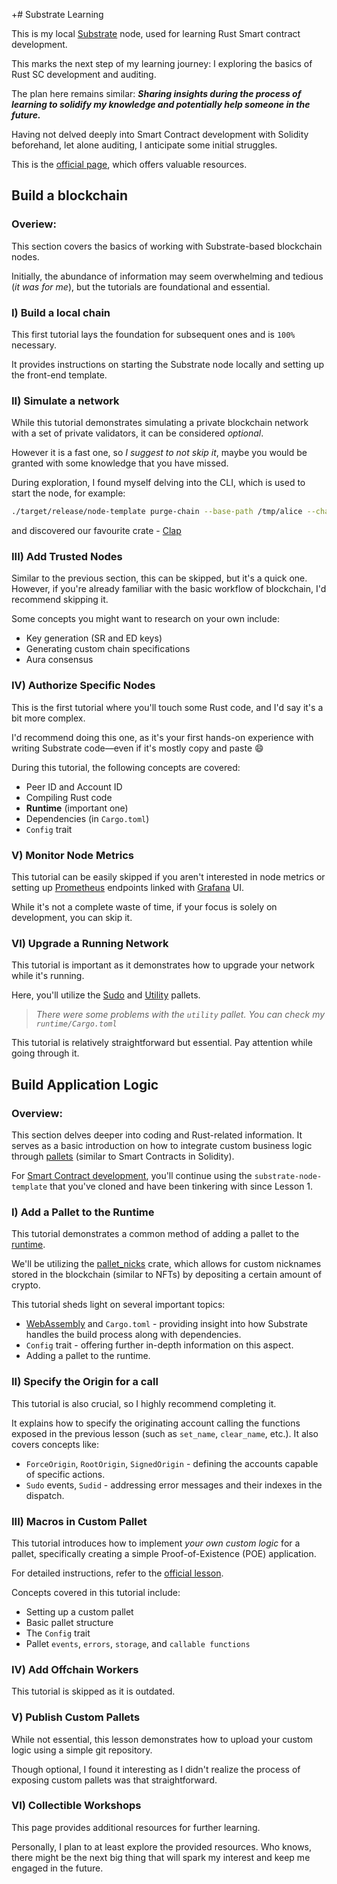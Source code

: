 +# Substrate Learning

This is my local [Substrate](https://substrate.io/) node, used for learning Rust Smart contract development.

This marks the next step of my learning journey: I exploring the basics of Rust SC development and auditing.

The plan here remains similar: **_Sharing insights during the process of learning to solidify my knowledge and potentially help someone in the future._**

Having not delved deeply into Smart Contract development with Solidity beforehand, let alone auditing, I anticipate some initial struggles.

This is the [official page](https://docs.substrate.io/tutorials/), which offers valuable resources.

## Build a blockchain

### Overiew:

This section covers the basics of working with Substrate-based blockchain nodes.

Initially, the abundance of information may seem overwhelming and tedious (_it was for me_), but the tutorials are foundational and essential.

### I) Build a local chain

This first tutorial lays the foundation for subsequent ones and is `100%` necessary. 

It provides instructions on starting the Substrate node locally and setting up the front-end template.

### II) Simulate a network

While this tutorial demonstrates simulating a private blockchain network with a set of private validators, it can be considered _optional_.

However it is a fast one, so _I suggest to not skip it_, maybe you would be granted with some knowledge that you have missed.

During exploration, I found myself delving into the CLI, which is used to start the node, for example:

```bash
./target/release/node-template purge-chain --base-path /tmp/alice --chain local
```

and discovered our favourite crate - [Clap](https://docs.rs/clap/latest/clap/)

### III) Add Trusted Nodes

Similar to the previous section, this can be skipped, but it's a quick one. However, if you're already familiar with the basic workflow of blockchain, I'd recommend skipping it.

Some concepts you might want to research on your own include:
- Key generation (SR and ED keys)
- Generating custom chain specifications
- Aura consensus

### IV) Authorize Specific Nodes

This is the first tutorial where you'll touch some Rust code, and I'd say it's a bit more complex.

I'd recommend doing this one, as it's your first hands-on experience with writing Substrate code—even if it's mostly copy and paste 😄

During this tutorial, the following concepts are covered:
- Peer ID and Account ID
- Compiling Rust code
- **Runtime** (important one)
- Dependencies (in `Cargo.toml`)
- `Config` trait

### V) Monitor Node Metrics

This tutorial can be easily skipped if you aren't interested in node metrics or setting up [Prometheus](https://prometheus.io/) endpoints linked with [Grafana](https://grafana.com/) UI.

While it's not a complete waste of time, if your focus is solely on development, you can skip it.

### VI) Upgrade a Running Network

This tutorial is important as it demonstrates how to upgrade your network while it's running.

Here, you'll utilize the [Sudo](https://paritytech.github.io/polkadot-sdk/master/pallet_sudo/index.html) and [Utility](https://paritytech.github.io/polkadot-sdk/master/pallet_utility/index.html) pallets.

> _There were some problems with the `utility` pallet. You can check my `runtime/Cargo.toml`_

This tutorial is relatively straightforward but essential. Pay attention while going through it.


## Build Application Logic

### Overview:

This section delves deeper into coding and Rust-related information. It serves as a basic introduction on how to integrate custom business logic through [pallets](https://docs.substrate.io/reference/frame-pallets/) (similar to Smart Contracts in Solidity).

For [Smart Contract development](https://docs.substrate.io/tutorials/smart-contracts/), you'll continue using the `substrate-node-template` that you've cloned and have been tinkering with since Lesson 1.

### I) Add a Pallet to the Runtime

This tutorial demonstrates a common method of adding a pallet to the [runtime](https://docs.substrate.io/learn/runtime-development/).

We'll be utilizing the [pallet_nicks](https://docs.rs/pallet-nicks/28.0.0/pallet_nicks/) crate, which allows for custom nicknames stored in the blockchain (similar to NFTs) by depositing a certain amount of crypto.

This tutorial sheds light on several important topics:
- [WebAssembly](https://wiki.polkadot.network/docs/learn-wasm) and `Cargo.toml` - providing insight into how Substrate handles the build process along with dependencies.
- `Config` trait - offering further in-depth information on this aspect.
- Adding a pallet to the runtime.

### II) Specify the Origin for a call

This tutorial is also crucial, so I highly recommend completing it.

It explains how to specify the originating account calling the functions exposed in the previous lesson (such as `set_name`, `clear_name`, etc.). It also covers concepts like:
- `ForceOrigin`, `RootOrigin`, `SignedOrigin` - defining the accounts capable of specific actions.
- `Sudo` events, `Sudid` - addressing error messages and their indexes in the dispatch.

### III) Macros in Custom Pallet

This tutorial introduces how to implement _your own custom logic_ for a pallet, specifically creating a simple Proof-of-Existence (POE) application.

For detailed instructions, refer to the [official lesson](https://docs.substrate.io/tutorials/build-application-logic/use-macros-in-a-custom-pallet/).

Concepts covered in this tutorial include:
- Setting up a custom pallet
- Basic pallet structure
- The `Config` trait
- Pallet `events`, `errors`, `storage`, and `callable functions`

### IV) Add Offchain Workers

This tutorial is skipped as it is outdated.

### V) Publish Custom Pallets

While not essential, this lesson demonstrates how to upload your custom logic using a simple git repository.

Though optional, I found it interesting as I didn't realize the process of exposing custom pallets was that straightforward.

### VI) Collectible Workshops

This page provides additional resources for further learning.

Personally, I plan to at least explore the provided resources. Who knows, there might be the next big thing that will spark my interest and keep me engaged in the future.
